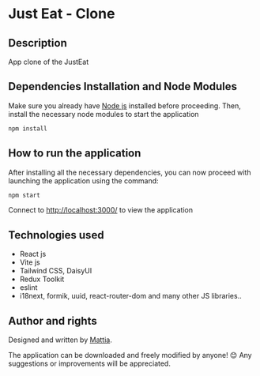 # Just Eat - Clone

## Description

App clone of the JustEat

## Dependencies Installation and Node Modules

Make sure you already have [Node js](https://nodejs.org/it/download/) installed before proceeding. Then, install the necessary node modules to start the application

```sh
npm install
```

## How to run the application

After installing all the necessary dependencies, you can now proceed with launching the application using the command:

```sh
npm start
```

Connect to [http://localhost:3000/](http://localhost:3000) to view the application

## Technologies used

- React js
- Vite js
- Tailwind CSS, DaisyUI
- Redux Toolkit
- eslint
- i18next, formik, uuid, react-router-dom and many other JS libraries..

## Author and rights

Designed and written by [Mattia](https://www.linkedin.com/in/mattiach/).

The application can be downloaded and freely modified by anyone! 😊
Any suggestions or improvements will be appreciated.
